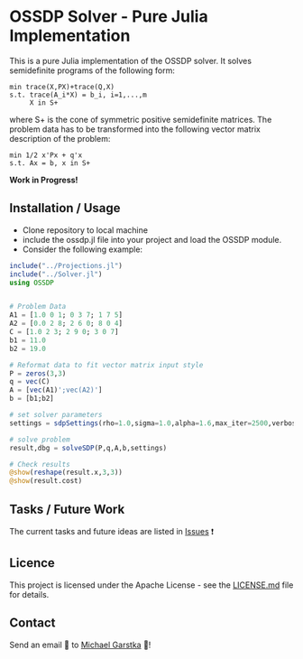 # OSSDP Solver - Pure Julia Implementation
This is a pure Julia implementation of the OSSDP solver. It solves semidefinite programs of the following form:
```
min trace(X,PX)+trace(Q,X) 
s.t. trace(A_i*X) = b_i, i=1,...,m
     X in S+
```
where S+ is the cone of symmetric positive semidefinite matrices. The problem data has to be transformed into the following vector matrix description of the problem:
```
min 1/2 x'Px + q'x 
s.t. Ax = b, x in S+
```

**Work in Progress!**
## Installation / Usage
- Clone repository to local machine
- include the ossdp.jl file into your project and load the OSSDP module.
- Consider the following example:

```julia
include("../Projections.jl")
include("../Solver.jl")
using OSSDP


# Problem Data
A1 = [1.0 0 1; 0 3 7; 1 7 5]
A2 = [0.0 2 8; 2 6 0; 8 0 4]
C = [1.0 2 3; 2 9 0; 3 0 7]
b1 = 11.0
b2 = 19.0

# Reformat data to fit vector matrix input style
P = zeros(3,3)
q = vec(C)
A = [vec(A1)';vec(A2)']
b = [b1;b2]

# set solver parameters
settings = sdpSettings(rho=1.0,sigma=1.0,alpha=1.6,max_iter=2500,verbose=true)

# solve problem
result,dbg = solveSDP(P,q,A,b,settings)

# Check results
@show(reshape(result.x,3,3))
@show(result.cost)
```

## Tasks / Future Work
The current tasks and future ideas are listed in [Issues](https://github.com/oxfordcontrol/ossdp/issues) :exclamation:

## Licence
This project is licensed under the Apache License - see the [LICENSE.md](LICENSE.md) file for details.

## Contact
Send an email :email: to [Michael Garstka](mailto:michael.garstka@eng.ox.ac.uk) :rocket:!	
